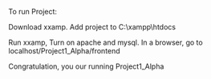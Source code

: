 To run Project:

Download xxamp.
Add project to C:\xampp\htdocs

Run xxamp, Turn on apache and mysql.
In a browser, go to localhost/Project1_Alpha/frontend

Congratulation, you our running Project1_Alpha
